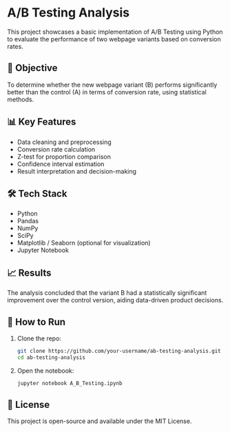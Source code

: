 # A/B Testing Analysis

This project showcases a basic implementation of A/B Testing using Python to evaluate the performance of two webpage variants based on conversion rates.

## 📌 Objective

To determine whether the new webpage variant (B) performs significantly better than the control (A) in terms of conversion rate, using statistical methods.

## 📊 Key Features

- Data cleaning and preprocessing
- Conversion rate calculation
- Z-test for proportion comparison
- Confidence interval estimation
- Result interpretation and decision-making

## 🛠️ Tech Stack

- Python
- Pandas
- NumPy
- SciPy
- Matplotlib / Seaborn (optional for visualization)
- Jupyter Notebook

## 📈 Results

The analysis concluded that the variant B had a statistically significant improvement over the control version, aiding data-driven product decisions.

## 🚀 How to Run

1. Clone the repo:

    ```bash
    git clone https://github.com/your-username/ab-testing-analysis.git  
    cd ab-testing-analysis
    ```

2. Open the notebook:

    ```bash
    jupyter notebook A_B_Testing.ipynb
    ```

## 📄 License

This project is open-source and available under the MIT License.
